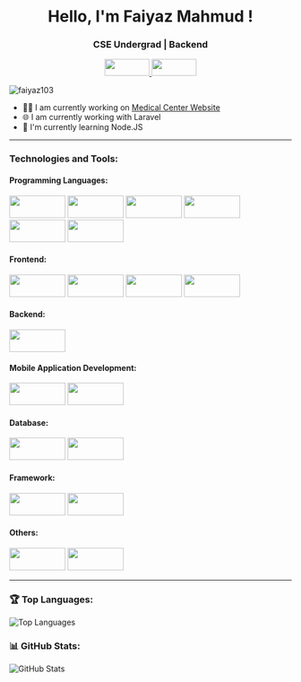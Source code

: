 <h1 align="center"> Hello, I'm Faiyaz Mahmud ! </h1>
<h3 align="center"> CSE Undergrad | Backend </h3>
<p align="center">
  <!-- LinkedIn Badge with Link -->
  <a href="https://www.linkedin.com/in/faiyaz-mahmud27" target="_blank">
    <img src="https://img.shields.io/badge/LinkedIn-0A66C2?style=flat&logo=linkedin&logoColor=white" width="80" height="30"/>
  </a>
  
  <!-- Portfolio Badge with Link -->
  <a href="https://faiyazmahmud.netlify.app" target="_blank">
    <img src="https://img.shields.io/badge/Portfolio-000000?style=flat&logo=globe&logoColor=white" width="80" height="30"/>
  </a>
</p>

<p align="left">
  <img src="https://komarev.com/ghpvc/?username=faiyaz103&label=Profile%20views&color=0e75b6&style=flat" alt="faiyaz103" />
</p>

- 👨‍💻 I am currently working on [Medical Center Website](https://github.com/faiyaz103/KUETMedicalCenter)
- 🌐 I am currently working with Laravel
- 🌱 I'm currently learning Node.JS

---

### Technologies and Tools:

#### **Programming Languages:**
<p align="left">
  <img src="https://img.shields.io/badge/C-00599C?style=for-the-badge&logoColor=white" width="100" height="40"/>
  <img src="https://img.shields.io/badge/C%2B%2B-00599C?style=for-the-badge&logo=cplusplus&logoColor=white" width="100" height="40"/>
  <img src="https://img.shields.io/badge/Java-007396?style=for-the-badge&logo=java&logoColor=white" width="100" height="40"/>
  <img src="https://img.shields.io/badge/JavaScript-F7DF1E?style=for-the-badge&logo=javascript&logoColor=black" width="100" height="40"/>
  <img src="https://img.shields.io/badge/PHP-777BB4?style=for-the-badge&logo=php&logoColor=white" width="100" height="40"/>
  <img src="https://img.shields.io/badge/Swift-F05138?style=for-the-badge&logo=swift&logoColor=white" width="100" height="40"/>
</p>

#### **Frontend:**
<p align="left">
  <img src="https://img.shields.io/badge/HTML-E34F26?style=for-the-badge&logo=html5&logoColor=white" width="100" height="40"/>
  <img src="https://img.shields.io/badge/CSS-1572B6?style=for-the-badge&logo=css3&logoColor=white" width="100" height="40"/>
  <img src="https://img.shields.io/badge/Tailwind%20CSS-38B2AC?style=for-the-badge&logo=tailwind-css&logoColor=white" width="100" height="40"/>
  <img src="https://img.shields.io/badge/React-61DAFB?style=for-the-badge&logo=react&logoColor=black" width="100" height="40"/>
</p>

#### **Backend:**
<p align="left">
  <img src="https://img.shields.io/badge/Laravel-F55247?style=for-the-badge&logo=laravel&logoColor=white" width="100" height="40"/>
</p>

#### **Mobile Application Development:**
<p align="left">
  <img src="https://img.shields.io/badge/Android-3DDC84?style=for-the-badge&logo=android&logoColor=white" width="100" height="40"/>
  <img src="https://img.shields.io/badge/iOS-000000?style=for-the-badge&logo=ios&logoColor=white" width="100" height="40"/>
</p>

#### **Database:**
<p align="left">
  <img src="https://img.shields.io/badge/MySQL-4479A1?style=for-the-badge&logo=mysql&logoColor=white" width="100" height="40"/>
  <img src="https://img.shields.io/badge/Firebase-FFCA28?style=for-the-badge&logo=firebase&logoColor=black" width="100" height="40"/>
</p>

#### **Framework:**
<p align="left">
  <img src="https://img.shields.io/badge/React-61DAFB?style=for-the-badge&logo=react&logoColor=black" width="100" height="40"/>
  <img src="https://img.shields.io/badge/Laravel-F55247?style=for-the-badge&logo=laravel&logoColor=white" width="100" height="40"/>
</p>

#### **Others:**
<p align="left">
  <img src="https://img.shields.io/badge/Git-F05032?style=for-the-badge&logo=git&logoColor=white" width="100" height="40"/>
  <img src="https://img.shields.io/badge/Shell%20Script-4EAA25?style=for-the-badge&logo=gnu-bash&logoColor=white" width="100" height="40"/>
</p>

---



### 🏆 Top Languages:

![Top Languages](https://github-readme-stats.vercel.app/api/top-langs/?username=faiyaz103&layout=compact&theme=tokyonight)

### 📊 GitHub Stats:

![GitHub Stats](https://github-readme-stats.vercel.app/api?username=faiyaz103&show_icons=true&theme=radical)
